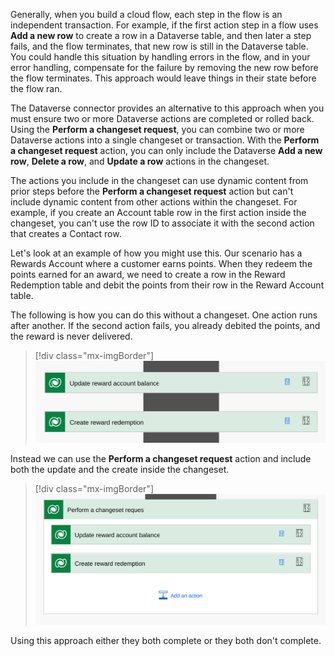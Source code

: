 Generally, when you build a cloud flow, each step in the flow is an independent transaction. For example, if the first action step in a flow uses **Add a new row** to create a row in a Dataverse table, and then later a step fails, and the flow terminates, that new row is still in the Dataverse table. You could handle this situation by handling errors in the flow, and in your error handling, compensate for the failure by removing the new row before the flow terminates. This approach would leave things in their state before the flow ran.

The Dataverse connector provides an alternative to this approach when you must ensure two or more Dataverse actions are completed or rolled back. Using the **Perform a changeset request**, you can combine two or more Dataverse actions into a single changeset or transaction. With the **Perform a changeset request** action, you can only include the Dataverse **Add a new row**, **Delete a row**, and **Update a row** actions in the changeset.

The actions you include in the changeset can use dynamic content from prior steps before the **Perform a changeset request** action but can't include dynamic content from other actions within the changeset. For example, if you create an Account table row in the first action inside the changeset, you can't use the row ID to associate it with the second action that creates a Contact row.

Let's look at an example of how you might use this. Our scenario has a Rewards Account where a customer earns points. When they redeem the points earned for an award, we need to create a row in the Reward Redemption table and debit the points from their row in the Reward Account table.

The following is how you can do this without a changeset. One action runs after another. If the second action fails, you already debited the points, and the reward is never delivered.

> [!div class="mx-imgBorder"]
> [![Screenshot showing the reward process.](../media/reward-process.svg)](../media/reward-process.svg#lightbox)

Instead we can use the **Perform a changeset request** action and include both the update and the create inside the changeset.

> [!div class="mx-imgBorder"]
> [![Screenshot showing the perform a change-set request action.](../media/changeset.svg)](../media/changeset.svg#lightbox)

Using this approach either they both complete or they both don't complete.
